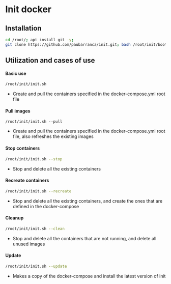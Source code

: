 # Init docker

<h2>Installation</h2>

```bash
cd /root/; apt install git -y;
git clone https://github.com/paubarranca/init.git; bash /root/init/bootstrap.sh
```

<h2>Utilization and cases of use</h2>
<h4>Basic use</h4>

```bash
/root/init/init.sh
```

* Create and pull the containers specified in the docker-compose.yml root file

<h4>Pull images</h4>

```
/root/init/init.sh --pull
```
* Create and pull the containers specified in the docker-compose.yml root file, also refreshes the existing images

<h4>Stop containers</h4>

```bash
/root/init/init.sh --stop
```

* Stop and delete all the existing containers

<h4>Recreate containers</h4>

```bash
/root/init/init.sh --recreate
```

* Stop and delete all the existing containers, and create the ones that are defined in the docker-compose

<h4>Cleanup</h4>

```bash
/root/init/init.sh --clean
```
* Stop and delete all the containers that are not running, and delete all unused images

<h4>Update</h4>

```bash
/root/init/init.sh --update
```

* Makes a copy of the docker-compose and install the latest version of init
